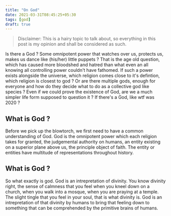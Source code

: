 ```yaml
---
title: "On God"
date: 2021-03-31T08:45:25+05:30
tags: [god]
draft: true
---
```


> Disclaimer: This is a hairy topic to talk about, so everything in this post is my opinion and shall be considered as such.

Is there a God ? Some omnipotent power that watches over us, protects us, makes us dance like (his/her) little puppets ? That is the age old question, which has caused more bloodshed and hatred than what even an all knowing all controlling power couldn't have fathomed. If such a power exists alongside the universe, which religion comes close to it's defintion, which religion is closest to god ? Or are there multiple gods, enough for everyone and how do they decide what to do as a collective god like species ? Even if we could prove the existence of God, are we a much simpler life form supposed to question it ? If there's a God, like wtf was 2020 ?

## What is God ?
Before we pick up the blowtorch, we first need to have a common understanding of God. God is the omnipotent power which each religion takes for granted, the judgemental authority on humans, an entity existing on a superior plane above us, the principle object of faith. The entity or entities have multitude of representations throughout history.

## What is God ?
So what exactly is god. God is an intrepretation of divinity. You know divinity right, the sense of calmness that you feel when you kneel down on a church, when you walk into a mosque, when you are praying at a temple. The slight tingle that you feel in your soul, that is what divinity is. God is an intrepretation of that divinity by humans to bring that feeling down to something that can be comprehended by the primitive brains of humans.

